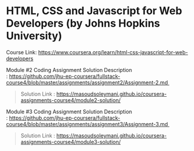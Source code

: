 # HTML, CSS and Javascript for Web Developers (by Johns Hopkins University)
Course Link: https://www.coursera.org/learn/html-css-javascript-for-web-developers



Module #2 Coding Assignment Solution
Description : https://github.com/jhu-ep-coursera/fullstack-course4/blob/master/assignments/assignment2/Assignment-2.md 
>Solution Link : https://masoudsoleymani.github.io/coursera-assignments-course4/module2-solution/



Module #3 Coding Assignment Solution
Description : https://github.com/jhu-ep-coursera/fullstack-course4/blob/master/assignments/assignment3/Assignment-3.md 
>Solution Link : https://masoudsoleymani.github.io/coursera-assignments-course4/module3-solution/


